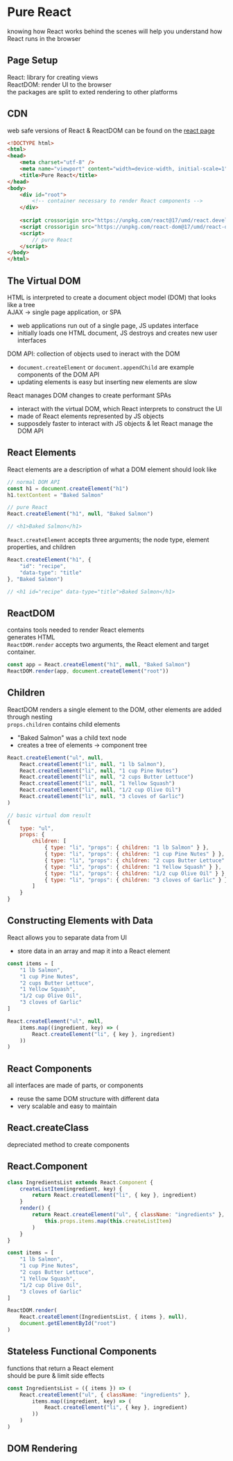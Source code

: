 # Pure React
knowing how React works behind the scenes will help you understand how React runs in the browser  

## Page Setup
React: library for creating views  
ReactDOM: render UI to the browser  
the packages are split to exted rendering to other platforms  

## CDN
web safe versions of React & ReactDOM can be found on the [react page](https://reactjs.org/docs/cdn-links.html)  
```html
<!DOCTYPE html>
<html>
<head>
    <meta charset="utf-8" />
    <meta name="viewport" content="width=device-width, initial-scale=1" />
    <title>Pure React</title>
</head>
<body>
    <div id="root">
        <!-- container necessary to render React components -->
    </div>
    
    <script crossorigin src="https://unpkg.com/react@17/umd/react.development.js"></script>
    <script crossorigin src="https://unpkg.com/react-dom@17/umd/react-dom.development.js"></script>
    <script>
        // pure React
    </script>
</body>
</html>
```

## The Virtual DOM
HTML is interpreted to create a document object model (DOM) that looks like a tree  
AJAX -> single page application, or SPA  
* web applications run out of a single page, JS updates interface
* initially loads one HTML document, JS destroys and creates new user interfaces  

DOM API: collection of objects used to ineract with the DOM
* `document.createElement` or `document.appendChild` are example components of the DOM API  
* updating elements is easy but inserting new elements are slow

React manages DOM changes to create performant SPAs
* interact with the virtual DOM, which React interprets to construct the UI
* made of React elements represented by JS objects
* supposdely faster to interact with JS objects & let React manage the DOM API

## React Elements
React elements are a description of what a DOM element should look like  
```js
// normal DOM API
const h1 = document.createElement("h1")
h1.textContent = "Baked Salmon"

// pure React
React.createElement("h1", null, "Baked Salmon")

// <h1>Baked Salmon</h1>
```
`React.createElement` accepts three arguments; the node type, element properties, and children  
```js
React.createElement("h1", {
    "id": "recipe",
    "data-type": "title"
}, "Baked Salmon")

// <h1 id="recipe" data-type="title">Baked Salmon</h1>
```

## ReactDOM
contains tools needed to render React elements  
generates HTML  
`ReactDOM.render` accepts two arguments, the React element and target container.  
```js
const app = React.createElement("h1", null, "Baked Salmon")
ReactDOM.render(app, document.createElement("root"))
```

## Children
ReactDOM renders a single element to the DOM, other elements are added through nesting  
`props.children` contains child elements  
* "Baked Salmon" was a child text node  
* creates a tree of elements -> component tree

```js
React.createElement("ul", null,
    React.createElement("li", null, "1 lb Salmon"),
    React.createElement("li", null, "1 cup Pine Nutes")
    React.createElement("li", null, "2 cups Butter Lettuce")
    React.createElement("li", null, "1 Yellow Squash")
    React.createElement("li", null, "1/2 cup Olive Oil")
    React.createElement("li", null, "3 cloves of Garlic")
)

// basic virtual dom result
{
    type: "ul",
    props: {
        children: [
            { type: "li", "props": { children: "1 lb Salmon" } },
            { type: "li", "props": { children: "1 cup Pine Nutes" } },
            { type: "li", "props": { children: "2 cups Butter Lettuce" } },
            { type: "li", "props": { children: "1 Yellow Squash" } },
            { type: "li", "props": { children: "1/2 cup Olive Oil" } },
            { type: "li", "props": { children: "3 cloves of Garlic" } }
        ]
    }
}
```

## Constructing Elements with Data
React allows you to separate data from UI  
* store data in an array and map it into a React element  

```js
const items = [
    "1 lb Salmon",
    "1 cup Pine Nutes",
    "2 cups Butter Lettuce",
    "1 Yellow Squash",
    "1/2 cup Olive Oil",
    "3 cloves of Garlic"
]

React.createElement("ul", null,
    items.map((ingredient, key) => (
        React.createElement("li", { key }, ingredient)
    ))
)
```

## React Components
all interfaces are made of parts, or components  
* reuse the same DOM structure with different data
* very scalable and easy to maintain  

## React.createClass
depreciated method to create components

## React.Component
```js
class IngredientsList extends React.Component {
    createListItem(ingredient, key) {
        return React.createElement("li", { key }, ingredient)
    }
    render() {
        return React.createElement("ul", { className: "ingredients" },
            this.props.items.map(this.createListItem)
        )
    }
}

const items = [
    "1 lb Salmon",
    "1 cup Pine Nutes",
    "2 cups Butter Lettuce",
    "1 Yellow Squash",
    "1/2 cup Olive Oil",
    "3 cloves of Garlic"
]

ReactDOM.render(
    React.createElement(IngredientsList, { items }, null),
    document.getElementById("root")
)
```

## Stateless Functional Components
functions that return a React element  
should be pure & limit side effects  
```js
const IngredientsList = ({ items }) => (
    React.createElement("ul", { className: "ingredients" },
        items.map((ingredient, key) => (
            React.createElement("li", { key }, ingredient)
        ))
    )
)
```

## DOM Rendering
